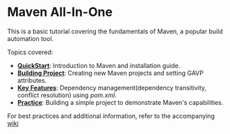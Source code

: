 # Maven All-In-One

This is a basic tutorial covering the fundamentals of Maven, a popular build automation tool.

Topics covered:

- [**QuickStart**](https://github.com/YugenFring/Maven-All-In-One/wiki/0-QuickStart): Introduction to Maven and installation guide.
- [**Building Project**](https://github.com/YugenFring/Maven-All-In-One/wiki/1-Building-Project): Creating new Maven projects and setting GAVP attributes.
- [**Key Features**](https://github.com/YugenFring/Maven-All-In-One/wiki/3-Main-Features): Dependency management(dependency transitivity, conflict resolution) using *pom.xml*.
- [**Practice**](https://github.com/YugenFring/Maven-All-In-One/wiki/4-Practice): Building a simple project to demonstrate Maven's capabilities.

For best practices and additional information, refer to the accompanying [wiki](https://github.com/YugenFring/Maven-All-In-One/wiki) 